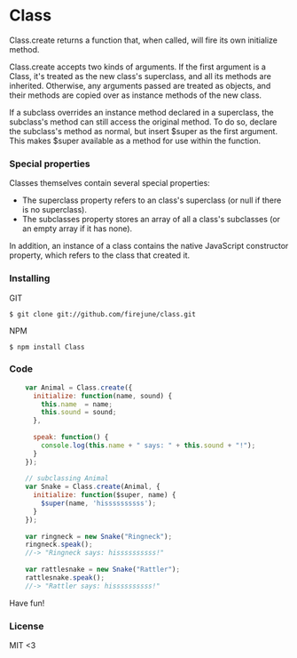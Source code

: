 # Class

Class.create returns a function that, when called, will fire its own initialize method.

Class.create accepts two kinds of arguments. If the first argument is a Class, it's treated as the new class's superclass, and all its methods are inherited. Otherwise, any arguments passed are treated as objects, and their methods are copied over as instance methods of the new class.

If a subclass overrides an instance method declared in a superclass, the subclass's method can still access the original method. To do so, declare the subclass's method as normal, but insert $super as the first argument. This makes $super available as a method for use within the function.

### Special properties

Classes themselves contain several special properties:

  * The superclass property refers to an class's superclass (or null if there is no superclass).
  * The subclasses property stores an array of all a class's subclasses (or an empty array if it has none).

In addition, an instance of a class contains the native JavaScript constructor property, which refers to the class that created it.


### Installing

GIT

    $ git clone git://github.com/firejune/class.git

NPM

    $ npm install Class


### Code
```javascript
    var Animal = Class.create({
      initialize: function(name, sound) {
        this.name  = name;
        this.sound = sound;
      },
    
      speak: function() {
        console.log(this.name + " says: " + this.sound + "!");
      }
    });
    
    // subclassing Animal
    var Snake = Class.create(Animal, {
      initialize: function($super, name) {
        $super(name, 'hissssssssss');
      }
    });
    
    var ringneck = new Snake("Ringneck");
    ringneck.speak();
    //-> "Ringneck says: hissssssssss!"
    
    var rattlesnake = new Snake("Rattler");
    rattlesnake.speak();
    //-> "Rattler says: hissssssssss!"

```
Have fun!


### License

MIT <3

